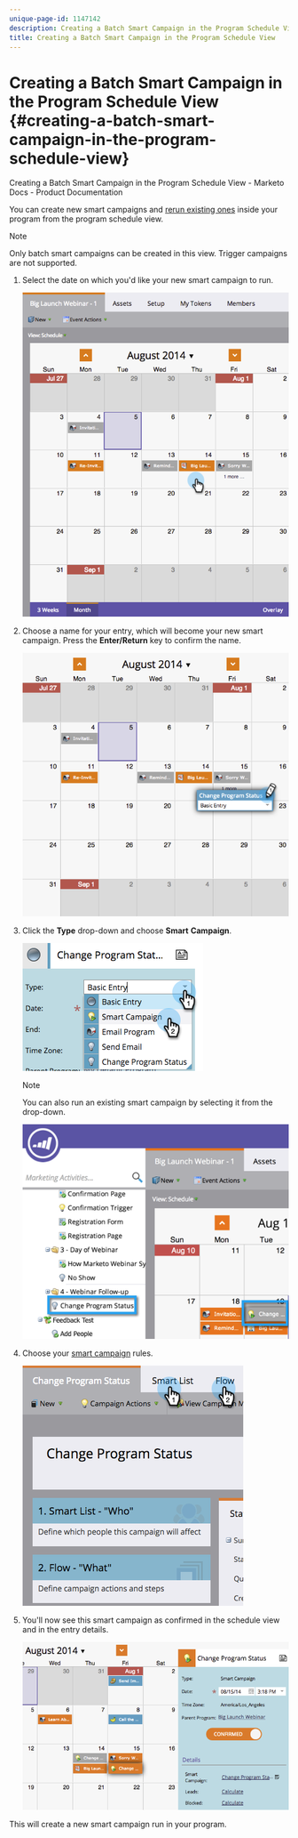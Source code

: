 ```yaml
---
unique-page-id: 1147142
description: Creating a Batch Smart Campaign in the Program Schedule View - Marketo Docs - Product Documentation
title: Creating a Batch Smart Campaign in the Program Schedule View
---
```


# Creating a Batch Smart Campaign in the Program Schedule View {#creating-a-batch-smart-campaign-in-the-program-schedule-view}

Creating a Batch Smart Campaign in the Program Schedule View - Marketo Docs - Product Documentation

You can create new smart campaigns and [rerun existing ones](rerun-a-smart-campaign-in-the-program-schedule-view.md) inside your program from the program schedule view.

>[!NOTE]
>
>Only batch smart campaigns can be created in this view. Trigger campaigns are not supported.

1. Select the date on which you'd like your new smart campaign to run.

   ![](assets/image2014-9-23-15-3a28-3a20.png)

1. Choose a name for your entry, which will become your new smart campaign. Press the **Enter/Return** key to confirm the name.

   ![](assets/image2014-9-23-15-3a28-3a28.png)

1. Click the **Type** drop-down and choose **Smart** **Campaign**. 

   ![](assets/typechoose.png)

   >[!NOTE]
   >
   >You can also run an existing smart campaign by selecting it from the drop-down.

   ![](assets/four.png)

1. Choose your [smart campaign](../../../../product-docs/core-marketo-concepts/smart-campaigns/creating-a-smart-campaign/create-a-new-smart-campaign.md) rules. 

   ![](assets/changeprogramstatus-hands.png)

1. You'll now see this smart campaign as confirmed in the schedule view and in the entry details. 

   ![](assets/image2014-9-23-15-3a29-3a57.png)

This will create a new smart campaign run in your program. 